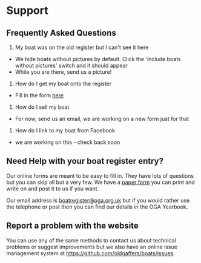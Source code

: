 # Support

## Frequently Asked Questions

1.   My boat was on the old register but I can't see it here
   * We hide boats without pictures by default. Click the 'include boats without pictures' switch and it should appear
   * While you are there, send us a picture!
   
1.   How do I get my boat onto the register
   * Fill in the form [here](https://form.jotform.com/jfbcable/new-boat)
   
1.   How do I sell my boat
   * For now, send us an email, we are working on a new form just for that
   
1.   How do I link to my boat from Facebook
   * we are working on this - check back soon

## Need Help with your boat register entry?

Our online forms are meant to be easy to fill in. They have lots of questions but you can skip all but a very few.
We have a [paper form](oga-boatregister-form-2019.pdf) you can print and write on and post it to us if you want.

Our email address is boatregister@oga.org.uk but if you would rather use the telephone or post then you can find our details in the OGA Yearbook.

## Report a problem with the website

You can use any of the same methods to contact us about technical problems or suggest improvements but we also have an online issue management
system at https://github.com/oldgaffers/boats/issues.
